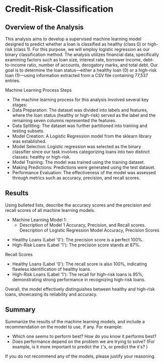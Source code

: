 # Credit-Risk-Classification

## Overview of the Analysis

This analysis aims to develop a supervised machine learning model designed to predict whether a loan is classified as healthy (class 0) or high-risk (class 1). For this purpose, we will employ logistic regression as our binary classification method. The analysis utilizes financial data, specifically examining factors such as loan size, interest rate, borrower income, debt-to-income ratio, number of accounts, derogatory marks, and total debt. Our goal is to determine the loan status—either a healthy loan (0) or a high-risk loan (1)—using information extracted from a CSV file containing 77,537 entries.

Machine Learning Process Steps
- The machine learning process for this analysis involved several key stages:
- Data Preparation: The dataset was divided into labels and features, where the loan status (healthy or high-risk) served as the label and the remaining seven columns represented the features.
- Data Splitting: The dataset was further partitioned into training and testing subsets.
- Model Creation: A Logistic Regression model from the sklearn library was established.
- Model Selection: Logistic regression was selected as the binary classifier since our task involves categorizing loans into two distinct classes: healthy or high-risk.
- Model Training: The model was trained using the training dataset.
- Making Predictions: Predictions were generated using the test dataset.
- Performance Evaluation: The effectiveness of the model was assessed through metrics such as accuracy, precision, and recall scores.


## Results

Using bulleted lists, describe the accuracy scores and the precision and recall scores of all machine learning models.

* Machine Learning Model 1:
    * Description of Model 1 Accuracy, Precision, and Recall scores.
Description of Logistic Regression Model Accuracy,
Precision Scores
- Healthy Loans (Label '0'): The precision score is a perfect 100%.
- High-Risk Loans (Label '1'): The precision score stands at 87%.

Recall Scores
- Healthy Loans (Label '0'): The recall score is also 100%, indicating flawless identification of healthy loans.
- High-Risk Loans (Label '1'): The recall for high-risk loans is 95%, demonstrating strong performance in recognizing high-risk loans.

Overall, the model effectively distinguishes between healthy and high-risk loans, showcasing its reliability and accuracy.

## Summary

Summarize the results of the machine learning models, and include a recommendation on the model to use, if any. For example:

* Which one seems to perform best? How do you know it performs best?
* Does performance depend on the problem we are trying to solve? (For example, is it more important to predict the `1`'s, or predict the `0`'s? )

If you do not recommend any of the models, please justify your reasoning.
